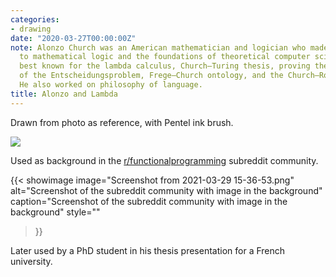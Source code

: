```yaml
---
categories:
- drawing
date: "2020-03-27T00:00:00Z"
note: Alonzo Church was an American mathematician and logician who made major contributions
  to mathematical logic and the foundations of theoretical computer science. He is
  best known for the lambda calculus, Church–Turing thesis, proving the undecidability
  of the Entscheidungsproblem, Frege–Church ontology, and the Church–Rosser theorem.
  He also worked on philosophy of language.
title: Alonzo and Lambda
---
```


Drawn from photo as reference, with Pentel ink brush.

<img src="/assets/pages/art/images/images/alonzo_and_lambda_by_kinow-d5tqvau.png">

Used as background in the [r/functionalprogramming](https://old.reddit.com/r/functionalprogramming/)
subreddit community.

{{< showimage
  image="Screenshot from 2021-03-29 15-36-53.png"
  alt="Screenshot of the subreddit community with image in the background"
  caption="Screenshot of the subreddit community with image in the background"
  style=""
>}}

Later used by a PhD student in his thesis presentation for a French university.
